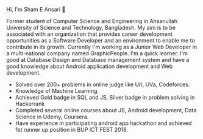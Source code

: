 <!--
**Sham-E-Ansari/Sham-E-Ansari** is a ✨ _special_ ✨ repository because its `README.md` (this file) appears on your GitHub profile.

Here are some ideas to get you started:

- 🔭 I’m currently working on ...
- 🌱 I’m currently learning ...
- 👯 I’m looking to collaborate on ...
- 🤔 I’m looking for help with ...
- 💬 Ask me about ...
- 📫 How to reach me: ...
- 😄 Pronouns: ...
- ⚡ Fun fact: ...
-->
Hi, I'm Sham E Ansari  👋

Former student of Computer Science and Engineering in Ahsanullah University of Science and Technology, Bangladesh. My aim is to be associated with an organization that provides career development opportunities as a Software Developer and an environment to enable me to contribute in its growth. Currently I'm working as a Junior Web Developer in a multi-national company named GraphicPeople. I'm a quick learner. I'm good at Database Design and Database management system and have a good knowledge about Android application development and Web development.

- Solved over 200+ problems in online judge like Uri, UVa, Codeforces.
- Knowledge of Machine Learning.
- Achieved Gold badge in SQL and JS, Silver badge in problem solving in Hackerrank
- Completed several online courses about JS, Android development, Data Science in Udemy, Coursera.
- Have experience in participating android app hackathon and achieved 1st runner up position in BUP ICT FEST 2018.

